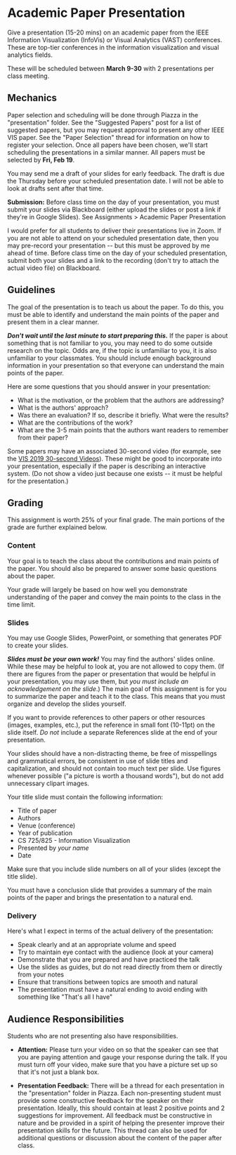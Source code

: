 # Academic Paper Presentation

Give a presentation (15-20 mins) on an academic paper from the IEEE Information Visualization (InfoVis) or Visual Analytics (VAST) conferences.  These are top-tier conferences in the information visualization and visual analytics fields. 

These will be scheduled between **March 9-30** with 2 presentations per class meeting.

## Mechanics

Paper selection and scheduling will be done through Piazza in the "presentation" folder.  See the "Suggested Papers" post for a list of suggested papers, but you may request approval to present any other IEEE VIS paper. See the "Paper Selection" thread for information on how to register your selection. Once all papers have been chosen, we'll start scheduling the presentations in a similar manner.  All papers must be selected by **Fri, Feb 19**.

You may send me a draft of your slides for early feedback.  The draft is due the Thursday before your scheduled presentation date.  I will not be able to look at drafts sent after that time.

**Submission:** Before class time on the day of your presentation, you must submit your slides via Blackboard (either upload the slides or post a link if they're in Google Slides).  See Assignments > Academic Paper Presentation

I would prefer for all students to deliver their presentations live in Zoom.  If you are not able to attend on your scheduled presentation date, then you may pre-record your presentation -- but this must be approved by me ahead of time. Before class time on the day of your scheduled presentation, submit both your slides and a link to the recording (don't try to attach the actual video file) on Blackboard.  

## Guidelines

The goal of the presentation is to teach us about the paper.  To do this, you must be able to identify and understand the main points of the paper and present them in a clear manner.  

***Don't wait until the last minute to start preparing this.*** If the paper is about something that is not familiar to you, you may need to do some outside research on the topic.  Odds are, if the topic is unfamiliar to you, it is also unfamiliar to your classmates.  You should include enough background information in your presentation so that everyone can understand the main points of the paper.

Here are some questions that you should answer in your presentation:
* What is the motivation, or the problem that the authors are addressing?
* What is the authors' approach?
* Was there an evaluation?  If so, describe it briefly.  What were the results?
* What are the contributions of the work?
* What are the 3-5 main points that the authors want readers to remember from their paper?

Some papers may have an associated 30-second video (for example, see the [VIS 2019 30-second Videos](https://vimeo.com/groups/vis19preview)).  These might be good to incorporate into your presentation, especially if the paper is describing an interactive system.  (Do not show a video just because one exists -- it must be helpful for the presentation.) 

## Grading

This assignment is worth 25% of your final grade. The main portions of the grade are further explained below.  

### Content

Your goal is to teach the class about the contributions and main points of the paper.  You should also be prepared to answer some basic questions about the paper.

Your grade will largely be based on how well you demonstrate understanding of the paper and convey the main points to the class in the time limit.

### Slides

You may use Google Slides, PowerPoint, or something that generates PDF to create your slides.  

***Slides must be your own work!*** You may find the authors' slides online.  While these may be helpful to look at, you are not allowed to copy them.  (If there are figures from the paper or presentation that would be helpful in your presentation, you may use them, but *you must include an acknowledgement on the slide*.) The main goal of this assignment is for you to summarize the paper and teach it to the class.  This means that you must organize and develop the slides yourself. 

If you want to provide references to other papers or other resources (images, examples, etc.), put the reference in small font (10-11pt) on the slide itself.  *Do not* include a separate References slide at the end of your presentation.

Your slides should have a non-distracting theme, be free of misspellings and grammatical errors, be consistent in use of slide titles and capitalization, and should not contain too much text per slide.  Use figures whenever possible ("a picture is worth a thousand words"), but do not add unnecessary clipart images.

Your title slide must contain the following information:
* Title of paper
* Authors
* Venue (conference)
* Year of publication
* CS 725/825 - Information Visualization
* Presented by *your name*
* Date

Make sure that you include slide numbers on all of your slides (except the title slide).

You must have a conclusion slide that provides a summary of the main points of the paper and brings the presentation to a natural end.

### Delivery

Here's what I expect in terms of the actual delivery of the presentation:
* Speak clearly and at an appropriate volume and speed
* Try to maintain eye contact with the audience (look at your camera)
* Demonstrate that you are prepared and have practiced the talk
* Use the slides as guides, but do not read directly from them or directly from your notes
* Ensure that transitions between topics are smooth and natural
* The presentation must have a natural ending to avoid ending with something like "That's all I have"

## Audience Responsibilities

Students who are not presenting also have responsibilities.  

* **Attention:** Please turn your video on so that the speaker can see that you are paying attention and gauge your response during the talk.  If you must turn off your video, make sure that you have a picture set up so that it's not just a blank box.

* **Presentation Feedback:** There will be a thread for each presentation in the "presentation" folder in Piazza.  Each non-presenting student must provide some constructive feedback for the speaker on their presentation.  Ideally, this should contain at least 2 positive points and 2 suggestions for improvement.  All feedback must be constructive in nature and be provided in a spirit of helping the presenter improve their presentation skills for the future.  This thread can also be used for additional questions or discussion about the content of the paper after class.
